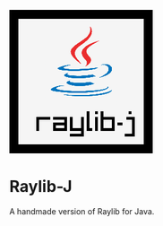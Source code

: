 ![raylib-j](/logo/raylib-j_256-256.png "raylib-j logo")
# Raylib-J
A handmade version of Raylib for Java.
